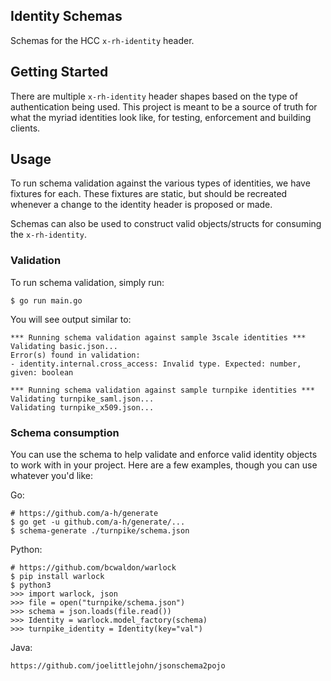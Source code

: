 ## Identity Schemas

Schemas for the HCC `x-rh-identity` header.


## Getting Started

There are multiple `x-rh-identity` header shapes based on the type of authentication
being used. This project is meant to be a source of truth for what the myriad
identities look like, for testing, enforcement and building clients.


## Usage

To run schema validation against the various types of identities, we have fixtures
for each. These fixtures are static, but should be recreated whenever a change to
the identity header is proposed or made.

Schemas can also be used to construct valid objects/structs for consuming the `x-rh-identity`.

### Validation
To run schema validation, simply run:
```shell
$ go run main.go
```

You will see output similar to:

```
*** Running schema validation against sample 3scale identities ***
Validating basic.json...
Error(s) found in validation:
- identity.internal.cross_access: Invalid type. Expected: number, given: boolean

*** Running schema validation against sample turnpike identities ***
Validating turnpike_saml.json...
Validating turnpike_x509.json...
```

### Schema consumption
You can use the schema to help validate and enforce valid identity objects to
work with in your project. Here are a few examples, though you can use whatever
you'd like:

Go:
```shell
# https://github.com/a-h/generate
$ go get -u github.com/a-h/generate/...
$ schema-generate ./turnpike/schema.json
```

Python:
```shell
# https://github.com/bcwaldon/warlock
$ pip install warlock
$ python3
>>> import warlock, json
>>> file = open("turnpike/schema.json")
>>> schema = json.loads(file.read())
>>> Identity = warlock.model_factory(schema)
>>> turnpike_identity = Identity(key="val")
```

Java:
```
https://github.com/joelittlejohn/jsonschema2pojo
```
